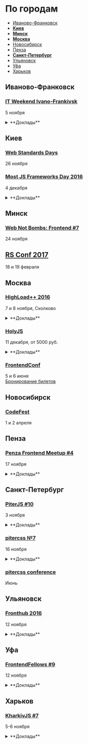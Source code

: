 # По городам

- [Иваново-Франковск](#Иваново-Франковск)
- **[Киев](#Киев)**
- **[Минск](#Минск)**
- **[Москва](#Москва)**
- [Новосибирск](#Новосибирск)
- [Пенза](#Пенза)
- **[Санкт-Петербург](#Санкт-Петербург)**
- [Ульяновск](#Ульяновск)
- [Уфа](#Уфа)
- [Харьков](#Харьков)

## Иваново-Франковск

### [IT Weekend Ivano-Frankivsk](https://itweekend.ua/ua/announcements/itw-if-16n/)

5 ноября

<details>
  <summary>**Доклады**</summary>

  - «Techniques of building layered interfaces on the example of a web-based code editor», Сергій Морковкин (Lohika)
  - «Lazy front-end developer», Юрій Артюх (Codriver)
  - «Using angular 2 with redux flow in production», Ігор Репела (SoftServe)
</details>

## Киев

### [Web Standards Days](https://wsd.events/2016/11/26/)

26 ноября

### [Most JS Frameworks Day 2016](http://frameworksdays.com/event/most-js-fwdays-2016)

4 декабря

<details>
  <summary>**Доклады**</summary>

  - «Как быть хорошим фронтенд-разработчиком», Евгений Жарков (Juno)
  - «Reactive Music Apps in Angular and RxJS», Tero Parviainen
  - «Міграція даних в Node.js REST API і MongoDB», Андрей Шумада (Ciklum/Debitoor)
  - «The Road to Native Web Components», Michael North (Levanto Financial)
  - «RxJS 5 - In-depth», Gerard Sans (AngularZone)
</details>

## Минск

### [Web Not Bombs: Frontend #7](https://www.facebook.com/events/1263558513676336/)

24 ноября

## [RS Conf 2017](https://2017.conf.rollingscopes.com/index.html)

18 и 19 февраля

## Москва

### [HighLoad++ 2016](http://www.highload.ru/2016/abstracts)

7 и 8 ноября, Сколково

<details>
  <summary>**Доклады**</summary>

  - «Отрисовать за 16 мс», Глеб Михеев (Beta Digital Production)
  - «Порядок для скорости. Система структурирования фронтендовой части веб-приложений», Сергей Гущин (Superjob.ru)
  - «Практическое применение WebWorkers», Алексей Фомкин (Data Monsters)
  - «Автоматизация тестирования клиентской производительности», Николай Лавлинский (Метод Лаб)
  - «Промышленное ускорение сайтов», Николай Мациевский (Айри.рф)
  - «Your hero images need you: Save the day with HTTP2 image loading», Tobias Baldauf (Akamai Technologies)
  - «Дизайн REST API для высокопроизводительных систем», Александр Лебедев (Новые Облачные Технологии)
  - «Применяем стандарты кодирования NASA к JavaScript», Денис Радин (Liberty Global)
  - «Альтернативные технологии рендеринга контента: SVG, Canvas, WebGL», Денис Радин (Liberty Global)
  - «Превышаем скоростные лимиты с Angular 2», Алексей Охрименко (IPONWEB)
  - «Как сделать ваш JavaScript быстрее», Роман Дворнов (Авито)
</details>

### [HolyJS](http://holyjs.ru/)

11 декабря, от 5000 руб.

<details>
  <summary>**Доклады**</summary>

  - «ECMAScript: latest and upcoming features», Axel Rauschmayer
  - «Building Interactive npm Command Line Modules», Irina Shestak
  - «Лебедь рак и щука: как технологии тянут фронтенд на дно», Евгений Гусев
  - Секретный доклад, Андрей Ситник
  - «3L3M3NT5», Martin Kleppe
  - «Как подойти к современным веб-приложениям», Никита Прокопов
  - «Debugging Node.js Performance Issues in Production»,Thomas Watson
  - «Веб-приложения: дробим монолит», Виктор Грищенко 
  - «WebVR is the next frontier», Martin Splitt
  - «A Little Closer to Frontend Bliss with Elm», Tereza Sokol
  - «Dr. Strangelove or: How I Learned to Stop Worrying and Love the Serverless Chatbots», Slobodan Stojanovic
  - «Performance Profiling for V8», Franziska Hinkelmann
  - «Remote (dev)tools своими руками»,Роман Дворнов
  - «Rich text editing with Draft.js», Nikolaus Graf
  - «Offline is the new Black», Max Stoiber (Thinkmill)
  - «Sharing files and data with friends using a P2P shared folder powered by Javascript», Mathias Buus Madsen
  - «Мутация web», Павел Кондратенко
  - «Модульный CSS», Андрей Оконечников
  - «debugger;», Денис Мишунов
</details>

### [FrontendConf](http://frontendconf.ru/)

5 и 6 июня  
[Бронирование билетов](http://conf.ontico.ru/conference/join/frontend_conf_2017.html)

## Новосибирск

### [CodeFest](http://2017.codefest.ru/)

1 и 2 апреля

## Пенза

### [Penza Frontend Meetup #4](https://vk.com/pfm_4)

17 ноября

<details>
  <summary>**Доклады**</summary>

  - «DevTools для CSS-анимации», Стас Мельников
  - «PhoneGap — плюсы, минусы, подводные камни», Артём Андреев
</details>

## Санкт-Петербург

### [PiterJS #10](https://meetabit.com/events/256)

3 ноября

<details>
  <summary>**Доклады**</summary>

  - «Обещание JavaScript = Promise HELL», Михаил Полубояринов
  - «React Redux Webpack», Михаил Башуров
</details>

### [pitercss №7](https://pitercss.timepad.ru/event/394145/)

16 ноября

<details>
  <summary>**Доклады**</summary>

  - «Техническая сторона типографики», Иван Гладких
</details>

### [pitercss conference](https://pitercss.com/)

Июнь

## Ульяновск

### [Fronthub 2016](http://fronthub.ru/)

12 ноября

<details>
  <summary>**Доклады**</summary>

  - «Общий язык с дизайнером. Ритм!», Михаил Синяков (X-Cart)
  - «Не быстрый старт с Angular 2», Константин Макарычев (Provectus)
  - «CSS Modules», Олег Наянов (DZ Systems)
  - «Типографика — такая страшная или прекрасная», Ярослав Трегубов (PRO100)
  - «Путь падавана. Как стать web-разработчиком и не поседеть?», Денис Ежков (Itech.group)
  - «Немного о сжатии изображений», Николай Беликов (Restream)
</details>

## Уфа

### [FrontendFellows #9](https://frontendfellows.timepad.ru/event/388303/)

12 ноября

<details>
  <summary>**Доклады**</summary>

  - «Grid’ы – панацея или нет?», Олег Мохов (Яндекс)
  - «ECMAScript 2015, javascript линтеры, сборка», Николай Казаков (Центр информационных технологий «Открытый Регион»)
  - «React и компоненты высшего порядка», Александр Айбулатов
  - «Короче_», Сергей Жигалов (Яндекс)
</details>

## Харьков

### [KharkivJS #7](http://kharkivjs.org/)

5-6 ноября

<details>
  <summary>**Доклады**</summary>

  - «React API design», Juho Vepsäläinen
  - «Compilers/V8», Ingvar Stepanyan
  - «Porting Web Application to Virtual Reality», Denis Radin
  - «Better Web Components with membranes», Alex Shvaika
  - «I’m in IoT», Vadim Makeev
  - «How to become famous with GitHub and open-source», Paul Miller
  - «Angular Native», Yurii Luchaninov
  - «Static typing in browser», Slinko Viacheslav
  - «Next.», Listochkin Andrew
  - «Flow, why you should fall in love with it», Klymov Illia
  - «How to build a desktop application in JS without using webview», Victor Turskyi
  - «Iframe rampage. Sad story of one integration», Yurii Plugatariov
  - «Exploring ML in javaScript world», Ivan Lavriv
  - «Deal with async programming», Denis Stoyanov
  - «React Native. Way to production», Philip Shurpik
  - «Testing well and stop shooting yourself in the foot deal. Insight from QA automation engineer.», Max Onufriienko
  - «JavaScript and offline business. Next big deal», Georgiy Podsvyetov
  - «Shells written in JavaScript», Denys Dovhan
  - «Toolchain simplicity as a key for team productivity», Maksym Klymyshyn
  - «Moving Web forward: ECMAScript 201x and Web APIs», Sergey Rubanov
  - «Error handling in Node.js streams», Andrii Shumada
  - «JS in IoT», Eugene Nezhuta
</details>
